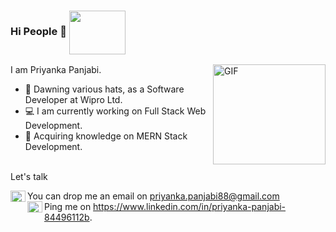 ### Hi People 👋 <img width="90" height="70" align=center src="https://cdn.dribbble.com/users/1018278/screenshots/3870893/hello_world.gif"></img> 
<!-- ![hippo](https://media3.giphy.com/media/aUovxH8Vf9qDu/giphy.gif) -->
I am Priyanka Panjabi.
 <img align="right" alt="GIF" height=160 width=180 marginTop=1% src="https://www.mutualofamerica.com/Articles2/Money/201811/girl_coder.jpg" />
- 🔭 Dawning various hats, as a Software Developer at Wipro Ltd.
- 💻 I am currently working on Full Stack Web Development.
- 🌱 Acquiring knowledge on MERN Stack Development. 
<br>
Let's talk<br>

<img width="24" height="18" align=left src="https://thumbs.gfycat.com/CompetentElderlyGemsbuck-small.gif"></img> 
You can drop me an email on priyanka.panjabi88@gmail.com <br>
<img width="24" height="18" align=left src="https://i.pinimg.com/originals/de/b4/6f/deb46f02a59e3b3a2aa58fac16290d63.gif"></img>Ping me on https://www.linkedin.com/in/priyanka-panjabi-84496112b.

